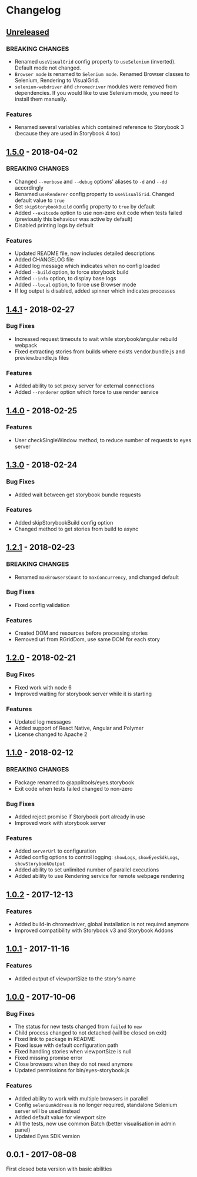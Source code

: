 # Changelog

## [Unreleased](https://github.com/applitools/eyes.storybook/compare/v1.5.0...HEAD)
### BREAKING CHANGES
- Renamed `useVisualGrid` config property to `useSelenium` (inverted). Default mode not changed.
- `Browser mode` is renamed to `Selenium mode`. Renamed Browser classes to Selenium, Rendering to VisualGrid.
- `selenium-webdriver` and `chromedriver` modules were removed from dependencies. If you would like to use Selenium mode, you need to install them manually.

### Features
- Renamed several variables which contained reference to Storybook 3 (because they are used in Storybook 4 too)

## [1.5.0](https://github.com/applitools/eyes.storybook/compare/v1.4.1...v1.5.0) - 2018-04-02
### BREAKING CHANGES
- Changed `--verbose` and `--debug` options' aliases to `-d` and `--dd` accordingly
- Renamed `useRenderer` config property to `useVisualGrid`. Changed default value to `true`
- Set `skipStorybookBuild` config property to `true` by default
- Added `--exitcode` option to use non-zero exit code when tests failed (previously this behaviour was active by default)
- Disabled printing logs by default

### Features
- Updated README file, now includes detailed descriptions
- Added CHANGELOG file
- Added log message which indicates when no config loaded
- Added `--build` option, to force storybook build 
- Added `--info` option, to display base logs
- Added `--local` option, to force use Browser mode
- If log output is disabled, added spinner which indicates processes

## [1.4.1](https://github.com/applitools/eyes.storybook/compare/v1.4.0...v1.4.1) - 2018-02-27
### Bug Fixes
- Increased request timeouts to wait while storybook/angular rebuild webpack
- Fixed extracting stories from builds where exists vendor.bundle.js and preview.bundle.js files 

### Features
- Added ability to set proxy server for external connections
- Added `--renderer` option which force to use render service

## [1.4.0](https://github.com/applitools/eyes.storybook/compare/v1.3.0...v1.4.0) - 2018-02-25
### Features
- User checkSingleWindow method, to reduce number of requests to eyes server

## [1.3.0](https://github.com/applitools/eyes.storybook/compare/v1.2.1...v1.3.0) - 2018-02-24
### Bug Fixes
- Added wait between get storybook bundle requests

### Features
- Added skipStorybookBuild config option
- Changed method to get stories from build to async

## [1.2.1](https://github.com/applitools/eyes.storybook/compare/v1.2.0...v1.2.1) - 2018-02-23
### BREAKING CHANGES
- Renamed `maxBrowsersCount` to `maxConcurrency`, and changed default

### Bug Fixes
- Fixed config validation

### Features
- Created DOM and resources before processing stories
- Removed url from RGridDom, use same DOM for each story

## [1.2.0](https://github.com/applitools/eyes.storybook/compare/v1.1.0...v1.2.0) - 2018-02-21
### Bug Fixes
- Fixed work with node 6
- Improved waiting for storybook server while it is starting

### Features
- Updated log messages
- Added support of React Native, Angular and Polymer
- License changed to Apache 2

## [1.1.0](https://github.com/applitools/eyes.storybook/compare/v1.0.2...v1.1.0) - 2018-02-12
### BREAKING CHANGES
- Package renamed to @applitools/eyes.storybook
- Exit code when tests failed changed to non-zero

### Bug Fixes
- Added reject promise if Storybook port already in use
- Improved work with storybook server

### Features
- Added `serverUrl` to configuration
- Added config options to control logging: `showLogs`, `showEyesSdkLogs`, `showStorybookOutput`
- Added ability to set unlimited number of parallel executions
- Added ability to use Rendering service for remote webpage rendering

## [1.0.2](https://github.com/applitools/eyes.storybook/compare/v1.0.1...v1.0.2) - 2017-12-13
### Features
- Added build-in chromedriver, global installation is not required anymore
- Improved compatibility with Storybook v3 and Storybook Addons

## [1.0.1](https://github.com/applitools/eyes.storybook/compare/v1.0.0...v1.0.1) - 2017-11-16
### Features
- Added output of viewportSize to the story's name

## [1.0.0](https://github.com/applitools/eyes.storybook/compare/v0.0.1...v1.0.0) - 2017-10-06
### Bug Fixes
- The status for new tests changed from `failed` to `new`
- Child process changed to not detached (will be closed on exit)
- Fixed link to package in README
- Fixed issue with default configuration path
- Fixed handling stories when viewportSize is null
- Fixed missing promise error
- Close browsers when they do not need anymore
- Updated permissions for bin/eyes-storybook.js

### Features
- Added ability to work with multiple browsers in parallel
- Config `seleniumAddress` is no longer required, standalone Selenium server will be used instead
- Added default value for viewport size
- All the tests, now use common Batch (better visualisation in admin panel)
- Updated Eyes SDK version

## 0.0.1 - 2017-08-08
First closed beta version with basic abilities
